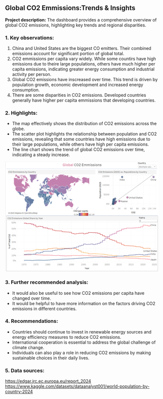 ## Global CO2 Emmissions:Trends & Insights 

**Project description:** The dashboard provides a comprehensive overview of global CO2 emissions, highlighting key trends and regional disparities.

### 1. Key observations: 

1. China and United States are the biggest CO emitters. Their combined emissions account for significant portion of global total.
2. CO2 emmissions per capita vary widely.  While some countirs have high emissions due to theire large populations, others have much higher per capita emissions, indicating greater energy consumption and industrial activity per person.
3. Global CO2 emissions have inscreased over time. This trend is driven by population growth, economic development and increased energy consumption.
4. There are some disparities in CO2 emissions. Developed countries generally have higher per capita emmissions that developing countries. 

### 2. Highlights:

* The map effectively shows the distribution of CO2 emissions across the globe.    
* The scatter plot highlights the relationship between population and CO2 emissions, revealing that some countries have high emissions due to their large populations, while others have high per capita emissions.    
* The line chart shows the trend of global CO2 emissions over time, indicating a steady increase.

<img src="images/co2_global.png?raw=true"/>

### 3. Further recommended analysis: 
* It would also be useful to see how CO2 emissions per capita have changed over time.
* It would be helpful to have more information on the factors driving CO2 emissions in different countries.

### 4. Recommendations:
* Countries should continue to invest in renewable energy sources and energy efficiency measures to reduce CO2 emissions.
* International cooperation is essential to address the global challenge of climate change.
* Individuals can also play a role in reducing CO2 emissions by making sustainable choices in their daily lives.

### 5. Data sources:
https://edgar.jrc.ec.europa.eu/report_2024
https://www.kaggle.com/datasets/dataanalyst001/world-population-by-country-2024







